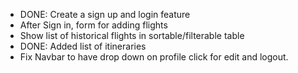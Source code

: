 - DONE: Create a sign up and login feature
- After Sign in, form for adding flights
- Show list of historical flights in sortable/filterable table
- DONE: Added list of itineraries
- Fix Navbar to have drop down on profile click for edit and logout.

